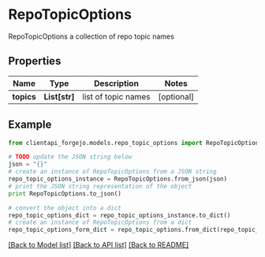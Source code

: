 # RepoTopicOptions

RepoTopicOptions a collection of repo topic names

## Properties
Name | Type | Description | Notes
------------ | ------------- | ------------- | -------------
**topics** | **List[str]** | list of topic names | [optional] 

## Example

```python
from clientapi_forgejo.models.repo_topic_options import RepoTopicOptions

# TODO update the JSON string below
json = "{}"
# create an instance of RepoTopicOptions from a JSON string
repo_topic_options_instance = RepoTopicOptions.from_json(json)
# print the JSON string representation of the object
print RepoTopicOptions.to_json()

# convert the object into a dict
repo_topic_options_dict = repo_topic_options_instance.to_dict()
# create an instance of RepoTopicOptions from a dict
repo_topic_options_form_dict = repo_topic_options.from_dict(repo_topic_options_dict)
```
[[Back to Model list]](../README.md#documentation-for-models) [[Back to API list]](../README.md#documentation-for-api-endpoints) [[Back to README]](../README.md)


